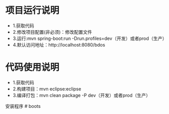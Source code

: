 # 项目运行说明
- 1.获取代码
- 2.修改项目配置(非必须)：修改配置文件
- 3.运行:mvn spring-boot:run -Drun.profiles=dev（开发）或者prod（生产）
- 4.默认访问地址：http://localhost:8080/bdos

# 代码使用说明
- 1.获取代码
- 2.构建项目：mvn eclipse:eclipse
- 3.编译打包：mvn clean package -P dev（开发）或者prod（生产）

安装程序 # boots

